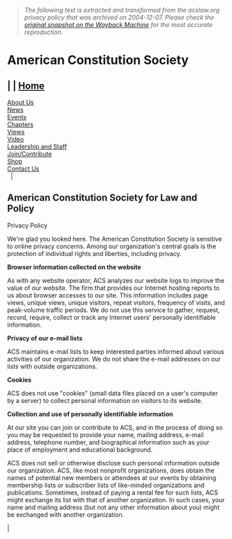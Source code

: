 > *The following text is extracted and transformed from the acslaw.org privacy policy that was archived on 2004-12-07. Please check the [original snapshot on the Wayback Machine](https://web.archive.org/web/20041207031705id_/http%3A//www.acslaw.org/misc/privacy.shtml) for the most accurate reproduction.*

# American Constitution Society

|  | [Home](http://www.americanconstitutionsociety.org/index.htm "Home")  
---  
[About Us](http://www.americanconstitutionsociety.org/About.htm "About Us")  
[News](http://www.americanconstitutionsociety.org/News.htm "Events")  
[Events](http://www.americanconstitutionsociety.org/Events.htm "Events")  
[Chapters](http://www.americanconstitutionsociety.org/Chapters.htm "Chapters")  
[Views](http://www.americanconstitutionsociety.org/Views.htm "Views")  
[Video](http://www.americanconstitutionsociety.org/Video.htm "Video")  
[Leadership and Staff](http://www.americanconstitutionsociety.org/Leadership.htm "Leadership")  
[Join/Contribute](http://www.americanconstitutionsociety.org/Contribute.htm "Contribute")  
[Shop](https://web.archive.org/web/20041207031705id_/http%3A//www.acslaw.org/Shop.htm)  
[Contact Us](http://www.americanconstitutionsociety.org/Contact.htm "Contact Us")  
  | 

## American Constitution Society for Law and Policy  
Privacy Policy

  
We're glad you looked here. The American Constitution Society is sensitive to online privacy concerns. Among our organization's central goals is the protection of individual rights and liberties, including privacy.

**Browser information collected on the website**

As with any website operator, ACS analyzes our website logs to improve the value of our website. The firm that provides our Internet hosting reports to us about browser accesses to our site. This information includes page views, unique views, unique visitors, repeat visitors, frequency of visits, and peak-volume traffic periods. We do not use this service to gather, request, record, require, collect or track any Internet users' personally identifiable information.

**Privacy of our e-mail lists**

ACS maintains e-mail lists to keep interested parties informed about various activities of our organization. We do not share the e-mail addresses on our lists with outside organizations. 

**Cookies**

ACS does not use "cookies" (small data files placed on a user's computer by a server) to collect personal information on visitors to its website. 

**Collection and use of personally identifiable information**

At our site you can join or contribute to ACS, and in the process of doing so you may be requested to provide your name, mailing address, e-mail address, telephone number, and biographical information such as your place of employment and educational background.

ACS does not sell or otherwise disclose such personal information outside our organization. ACS, like most nonprofit organizations, does obtain the names of potential new members or attendees at our events by obtaining membership lists or subscriber lists of like-minded organizations and publications. Sometimes, instead of paying a rental fee for such lists, ACS might exchange its list with that of another organization. In such cases, your name and mailing address (but not any other information about you) might be exchanged with another organization.

| 
